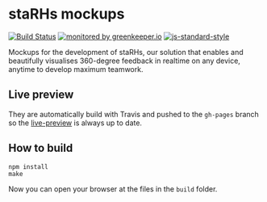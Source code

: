 # staRHs mockups

[![Build Status](https://travis-ci.org/ResourcefulHumans/staRHs-mockups.svg?branch=master)](https://travis-ci.org/ResourcefulHumans/staRHs-mockups)
[![monitored by greenkeeper.io](https://img.shields.io/badge/greenkeeper.io-monitored-brightgreen.svg)](http://greenkeeper.io/) 
[![js-standard-style](https://img.shields.io/badge/code%20style-standard-brightgreen.svg)](http://standardjs.com/)

Mockups for the development of staRHs, our solution that enables and beautifully visualises 360-degree feedback in realtime on any device, anytime to develop maximum teamwork.

## Live preview

They are automatically build with Travis and pushed to the `gh-pages` branch so the [live-preview](http://resourcefulhumans.github.io/staRHs-mockups) is always up to date.

## How to build

    npm install
    make
    
Now you can open your browser at the files in the `build` folder.
